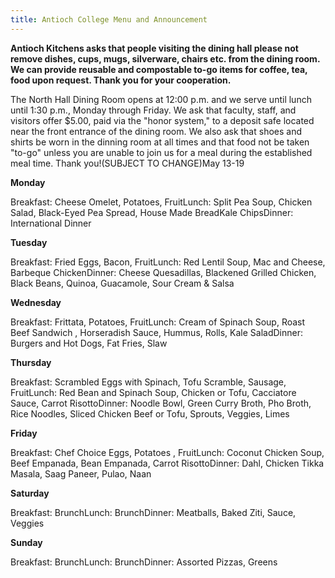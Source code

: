 ```yaml
---
title: Antioch College Menu and Announcement
---
```

  
**Antioch Kitchens asks that people visiting the dining hall please not remove dishes, cups, mugs, silverware, chairs etc. from the dining room. We can provide reusable and compostable to-go items for coffee, tea, food upon request. Thank you for your cooperation.**

The North Hall Dining Room opens at 12:00 p.m. and we serve until lunch until 1:30 p.m., Monday through Friday.  We ask that faculty, staff, and visitors offer $5.00, paid via the "honor system," to a deposit safe located near the front entrance of the dining room. We also ask that shoes and shirts be worn in the dinning room at all times and that food not be taken "to-go" unless you are unable to join us for a meal during the established meal time. Thank you!(SUBJECT TO CHANGE)May 13-19

**Monday**

Breakfast: Cheese Omelet, Potatoes, FruitLunch: Split Pea Soup, Chicken Salad, Black-Eyed Pea Spread, House Made BreadKale ChipsDinner: International Dinner

**Tuesday**

Breakfast: Fried Eggs, Bacon, FruitLunch: Red Lentil Soup, Mac and Cheese, Barbeque ChickenDinner: Cheese Quesadillas, Blackened Grilled Chicken, Black Beans, Quinoa, Guacamole, Sour Cream & Salsa

**Wednesday**

Breakfast:  Frittata, Potatoes, FruitLunch: Cream of Spinach Soup, Roast Beef Sandwich , Horseradish Sauce, Hummus, Rolls, Kale SaladDinner: Burgers and Hot Dogs, Fat Fries, Slaw

**Thursday**

Breakfast: Scrambled Eggs with Spinach, Tofu Scramble, Sausage, FruitLunch: Red Bean and Spinach Soup, Chicken or Tofu, Cacciatore Sauce, Carrot RisottoDinner: Noodle Bowl, Green Curry Broth, Pho Broth, Rice Noodles, Sliced Chicken Beef or Tofu, Sprouts, Veggies, Limes

**Friday**

Breakfast: Chef Choice Eggs, Potatoes , FruitLunch: Coconut Chicken Soup, Beef Empanada, Bean Empanada, Carrot RisottoDinner: Dahl, Chicken Tikka Masala, Saag Paneer, Pulao, Naan

**Saturday**

Breakfast: BrunchLunch: BrunchDinner: Meatballs, Baked Ziti, Sauce, Veggies

**Sunday**

Breakfast: BrunchLunch: BrunchDinner: Assorted Pizzas, Greens
